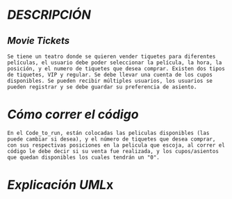 # *DESCRIPCIÓN*
## *Movie Tickets* 

    Se tiene un teatro donde se quieren vender tiquetes para diferentes películas, el usuario debe poder seleccionar la película, la hora, la posición, y el numero de tiquetes que desea comprar. Existen dos tipos de tiquetes, VIP y regular. Se debe llevar una cuenta de los cupos disponibles. Se pueden recibir múltiples usuarios, los usuarios se pueden registrar y se debe guardar su preferencia de asiento. 

# *Cómo correr el código*

    En el Code_to_run, están colocadas las peliculas disponibles (las puede cambiar si desea), y el número de tiquetes que desea comprar, con sus respectivas posiciones en la pelicula que escoja, al correr el código le debe decir si su venta fue realizada, y los cupos/asientos que quedan disponibles los cuales tendrán un "0". 

# *Explicación UML*x

    

